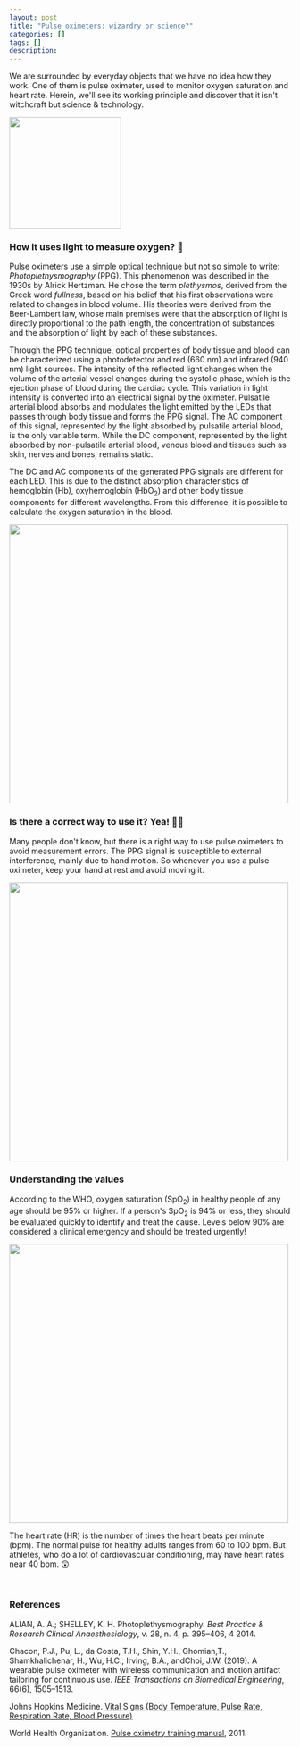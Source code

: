 ```yaml
---
layout: post
title: "Pulse oximeters: wizardry or science?"
categories: []
tags: []
description:
---
```


We are surrounded by everyday objects that we have no idea how they work. One of them is pulse oximeter, used to monitor oxygen saturation and heart rate. Herein, we'll see its working principle and discover that it isn't witchcraft but science & technology.

<img src="https://raw.githubusercontent.com/ccaique-lima/webpage/gh-pages/assets/gollum_oximeter.png" width="200px" height="auto">

<br>

### How it uses light to measure oxygen? 🤔

Pulse oximeters use a simple optical technique but not so simple to write: _Photoplethysmography_ (PPG). This phenomenon was described in the 1930s by Alrick Hertzman. He chose the term _plethysmos_, derived from the Greek word _fullness_, based on his belief that his first observations were related to changes in blood volume. His theories were derived from the Beer-Lambert law, whose main premises were that the absorption of light is directly proportional to the path length, the concentration of substances and the absorption of light by each of these substances.

Through the PPG technique, optical properties of body tissue and blood can be characterized using a photodetector and red (660 nm) and infrared (940 nm) light sources. The intensity of the reflected light changes when the volume of the arterial vessel changes during the systolic phase, which is the ejection phase of blood during the cardiac cycle. This variation in light intensity is converted into an electrical signal by the oximeter. Pulsatile arterial blood absorbs and modulates the light emitted by the LEDs that passes through body tissue and forms the PPG signal. The AC component of this signal, represented by the light absorbed by pulsatile arterial blood, is the only variable term. While the DC component, represented by the light absorbed by non-pulsatile arterial blood, venous blood and tissues such as skin, nerves and bones, remains static.

The DC and AC components of the generated PPG signals are different for each LED. This is due to the distinct absorption characteristics of hemoglobin (Hb), oxyhemoglobin (HbO<sub>2</sub>) and other body tissue components for different wavelengths. From this difference, it is possible to calculate the oxygen saturation in the blood.

<img src="https://raw.githubusercontent.com/ccaique-lima/webpage/gh-pages/assets/ppg_diagram.png" width="500px" height="auto">

<br>

### Is there a correct way to use it? Yea! 👍🏽

Many people don't know, but there is a right way to use pulse oximeters to avoid measurement errors. The PPG signal is susceptible to external interference, mainly due to hand motion. So whenever you use a pulse oximeter, keep your hand at rest and avoid moving it.

<img src="https://raw.githubusercontent.com/ccaique-lima/webpage/gh-pages/assets/michelangelo_oximeter.png" width="500px" height="auto">

<br>

### Understanding the values

According to the WHO, oxygen saturation (SpO<sub>2</sub>) in healthy people of any age should be 95% or higher. If a person's SpO<sub>2</sub> is 94% or less, they should be evaluated quickly to identify and treat the cause. Levels below 90% are considered a clinical emergency and should be treated urgently!

<img src="https://raw.githubusercontent.com/ccaique-lima/webpage/gh-pages/assets/spo2_level.png" width="500px" height="auto">

The heart rate (HR) is the number of times the heart beats per minute (bpm). The normal pulse for healthy adults ranges from 60 to 100 bpm. But athletes, who do a lot of cardiovascular conditioning, may have heart rates near 40 bpm. 😲

<br>

### References

ALIAN, A. A.; SHELLEY, K. H. Photoplethysmography. _Best Practice & Research Clinical Anaesthesiology_, v. 28, n. 4, p. 395–406, 4 2014.

Chacon, P.J., Pu, L., da Costa, T.H., Shin, Y.H., Ghomian,T., Shamkhalichenar, H., Wu, H.C., Irving, B.A., andChoi, J.W. (2019). A wearable pulse oximeter with wireless  communication and motion artifact tailoring for continuous use. _IEEE Transactions on Biomedical Engineering_, 66(6), 1505–1513.

Johns Hopkins Medicine. [Vital Signs (Body Temperature, Pulse Rate, Respiration Rate, Blood Pressure)](https://www.hopkinsmedicine.org/health/conditions-and-diseases/vital-signs-body-temperature-pulse-rate-respiration-rate-blood-pressure)

World Health Organization. [Pulse oximetry training manual](https://www.who.int/patientsafety/safesurgery/pulse_oximetry/who_ps_pulse_oxymetry_training_manual_en.pdf), 2011.






